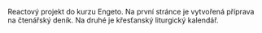 Reactový projekt do kurzu Engeto. 
Na první stránce je vytvořená příprava na čtenářský deník. 
Na druhé je křesťanský liturgický kalendář.
